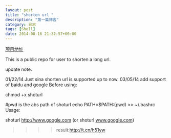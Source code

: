 ```yaml
---
layout: post
title: "shorten url "
description: "第一篇博客"
category: 日志
tags: [Shell]
date: 2014-08-16 21:32:57+00:00
---
```


[项目地址](http://t.cn/RPTSmA6)

This is a public repo for user to shorten a long url.

update note:

01/22/14  Just sina shorten url is supported up to now.
03/05/14  add support of baidu and google 
Before using:

chmod +x shoturl


#pwd is the abs path of shoturl
echo PATH=$PATH:(pwd) >> ~/.bashrc
Usage:

shoturl http://www.google.com (or shoturl www.google.com)

>>>>result:http://t.cn/h51yw
